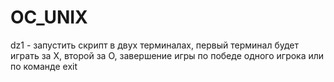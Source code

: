 # OC_UNIX

dz1 - запустить скрипт в двух терминалах, первый терминал будет играть за Х, второй за О, завершение игры по победе одного игрока или по команде exit
